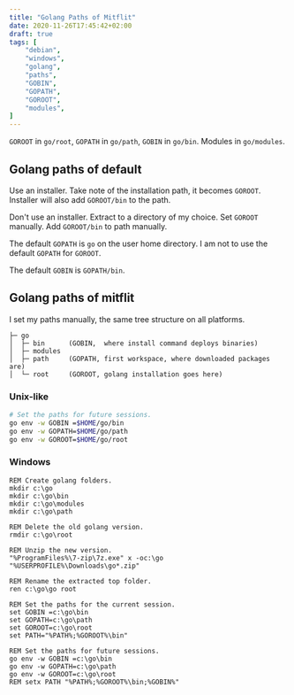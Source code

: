 ```yaml
---
title: "Golang Paths of Mitflit"
date: 2020-11-26T17:45:42+02:00
draft: true
tags: [
    "debian",
    "windows",
    "golang",
    "paths",
    "GOBIN",
    "GOPATH",
    "GOROOT",
    "modules",
]
---
```


`GOROOT` in `go/root`, `GOPATH` in `go/path`, `GOBIN` in `go/bin`. Modules in `go/modules`.
<!--more-->

## Golang paths of default

Use an installer. Take note of the installation path, it becomes `GOROOT`. Installer will also add `GOROOT/bin` to the path. 

Don't use an installer. Extract to a directory of my choice. Set `GOROOT` manually. Add `GOROOT/bin` to path manually.

The default `GOPATH` is `go` on the user home directory. I am not to use the default `GOPATH` for `GOROOT`.

The default `GOBIN` is `GOPATH/bin`.

## Golang paths of mitflit

I set my paths manually, the same tree structure on all platforms.

```
├─ go
│  ├─ bin      (GOBIN,  where install command deploys binaries)
│  ├─ modules
│  ├─ path     (GOPATH, first workspace, where downloaded packages are)
│  └─ root     (GOROOT, golang installation goes here)
```

### Unix-like
```sh
# Set the paths for future sessions.
go env -w GOBIN =$HOME/go/bin
go env -w GOPATH=$HOME/go/path
go env -w GOROOT=$HOME/go/root
```

### Windows
```batchfile
REM Create golang folders.
mkdir c:\go
mkdir c:\go\bin
mkdir c:\go\modules
mkdir c:\go\path

REM Delete the old golang version.
rmdir c:\go\root

REM Unzip the new version.
"%ProgramFiles%\7-zip\7z.exe" x -oc:\go "%USERPROFILE%\Downloads\go*.zip"

REM Rename the extracted top folder.
ren c:\go\go root

REM Set the paths for the current session.
set GOBIN =c:\go\bin
set GOPATH=c:\go\path
set GOROOT=c:\go\root
set PATH="%PATH%;%GOROOT%\bin"

REM Set the paths for future sessions.
go env -w GOBIN =c:\go\bin
go env -w GOPATH=c:\go\path
go env -w GOROOT=c:\go\root
REM setx PATH "%PATH%;%GOROOT%\bin;%GOBIN%"
```

